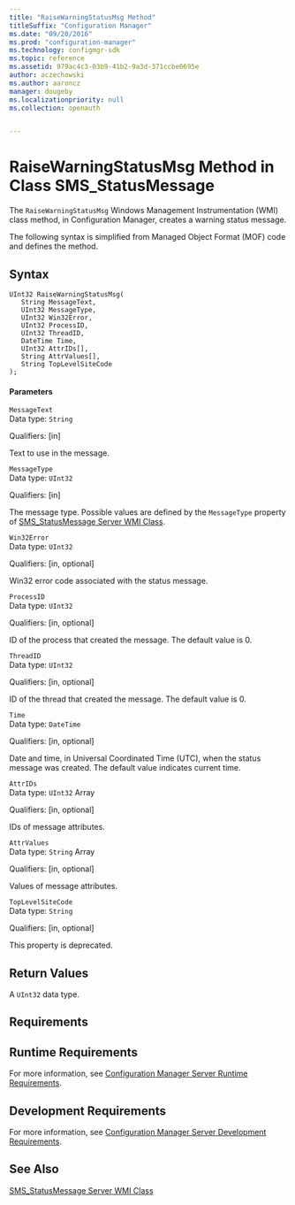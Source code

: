 ```yaml
---
title: "RaiseWarningStatusMsg Method"
titleSuffix: "Configuration Manager"
ms.date: "09/20/2016"
ms.prod: "configuration-manager"
ms.technology: configmgr-sdk
ms.topic: reference
ms.assetid: 979ac4c3-03b9-41b2-9a3d-371ccbe0695e
author: aczechowski
ms.author: aaroncz
manager: dougeby
ms.localizationpriority: null
ms.collection: openauth


---
```

# RaiseWarningStatusMsg Method in Class SMS_StatusMessage
The `RaiseWarningStatusMsg` Windows Management Instrumentation (WMI) class method, in Configuration Manager, creates a warning status message.  

 The following syntax is simplified from Managed Object Format (MOF) code and defines the method.  

## Syntax  

```  
UInt32 RaiseWarningStatusMsg(  
   String MessageText,  
   UInt32 MessageType,  
   UInt32 Win32Error,  
   UInt32 ProcessID,  
   UInt32 ThreadID,  
   DateTime Time,  
   UInt32 AttrIDs[],  
   String AttrValues[],  
   String TopLevelSiteCode  
);  
```  

#### Parameters  
 `MessageText`  
 Data type: `String`  

 Qualifiers: [in]  

 Text to use in the message.  

 `MessageType`  
 Data type: `UInt32`  

 Qualifiers: [in]  

 The message type. Possible values are defined by the `MessageType` property of [SMS_StatusMessage Server WMI Class](../../../../../develop/reference/core/servers/manage/sms_statusmessage-server-wmi-class.md).  

 `Win32Error`  
 Data type: `UInt32`  

 Qualifiers: [in, optional]  

 Win32 error code associated with the status message.  

 `ProcessID`  
 Data type: `UInt32`  

 Qualifiers: [in, optional]  

 ID of the process that created the message. The default value is 0.  

 `ThreadID`  
 Data type: `UInt32`  

 Qualifiers: [in, optional]  

 ID of the thread that created the message. The default value is 0.  

 `Time`  
 Data type: `DateTime`  

 Qualifiers: [in, optional]  

 Date and time, in Universal Coordinated Time (UTC), when the status message was created. The default value indicates current time.  

 `AttrIDs`  
 Data type: `UInt32` Array  

 Qualifiers: [in, optional]  

 IDs of message attributes.  

 `AttrValues`  
 Data type: `String` Array  

 Qualifiers: [in, optional]  

 Values of message attributes.  

 `TopLevelSiteCode`  
 Data type: `String`  

 Qualifiers: [in, optional]  

 This property is deprecated.  

## Return Values  
 A `UInt32` data type.  

## Requirements  

## Runtime Requirements  
 For more information, see [Configuration Manager Server Runtime Requirements](../../../../../develop/core/reqs/server-runtime-requirements.md).  

## Development Requirements  
 For more information, see [Configuration Manager Server Development Requirements](../../../../../develop/core/reqs/server-development-requirements.md).  

## See Also  
 [SMS_StatusMessage Server WMI Class](../../../../../develop/reference/core/servers/manage/sms_statusmessage-server-wmi-class.md)

